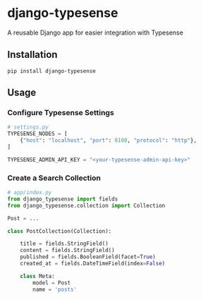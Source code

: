 # django-typesense
A reusable Django app for easier integration with Typesense

## Installation

```shell
pip install django-typesense
```

## Usage

### Configure Typesense Settings

```python
# settings.py
TYPESENSE_NODES = [
    {"host": "localhost", "port": 8108, "protocol": "http"},
]

TYPESENSE_ADMIN_API_KEY = "<your-typesense-admin-api-key>"
```

### Create a Search Collection

```python
# app/index.py
from django_typesense import fields
from django_typesense.collection import Collection

Post = ...

class PostCollection(Collection):

    title = fields.StringField()
    content = fields.StringField()
    published = fields.BooleanField(facet=True)
    created_at = fields.DateTimeField(index=False)

    class Meta:
        model = Post
        name = 'posts'
```

###
